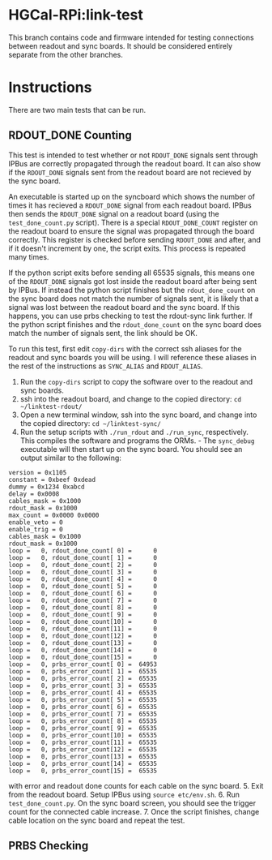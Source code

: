 # HGCal-RPi:link-test

This branch contains code and firmware intended for testing connections between readout and sync boards.
It should be considered entirely separate from the other branches.

# Instructions
There are two main tests that can be run.

## RDOUT\_DONE Counting
This test is intended to test whether or not `RDOUT_DONE` signals sent through IPBus are correctly propagated through the readout board.
It can also show if the `RDOUT_DONE` signals sent from the readout board are not recieved by the sync board.

An executable is started up on the syncboard which shows the number of times it has recieved a `RDOUT_DONE` signal from each readout board.
IPBus then sends the `RDOUT_DONE` signal on a readout board (using the `test_done_count.py` script).
There is a special `RDOUT_DONE_COUNT` register on the readout board to ensure the signal was propagated through the board correctly.
This register is checked before sending `RDOUT_DONE` and after, and if it doesn't increment by one, the script exits.
This process is repeated many times.

If the python script exits before sending all 65535 signals, this means one of the `RDOUT_DONE` signals got lost inside the readout board after being sent by IPBus.
If instead the python script finishes but the `rdout_done_count` on the sync board does not match the number of signals sent, it is likely that a signal was lost between the readout board and the sync board.
If this happens, you can use prbs checking to test the rdout-sync link further.
If the python script finishes and the `rdout_done_count` on the sync board does match the number of signals sent, the link should be OK.

To run this test, first edit `copy-dirs` with the correct ssh aliases for the readout and sync boards you will be using.
I will reference these aliases in the rest of the instructions as `SYNC_ALIAS` and `RDOUT_ALIAS`.
  1. Run the `copy-dirs` script to copy the software over to the readout and sync boards.
  2. ssh into the readout board, and change to the copied directory: `cd ~/linktest-rdout/`
  3. Open a new terminal window, ssh into the sync board, and change into the copied directory: `cd ~/linktest-sync/`
  4. Run the setup scripts with `./run_rdout` and `./run_sync`, respectively. This compiles the software and programs the ORMs.
    - The `sync_debug` executable will then start up on the sync board. You should see an output similar to the following:
```
version = 0x1105
constant = 0xbeef 0xdead
dummy = 0x1234 0xabcd
delay = 0x0008
cables_mask = 0x1000
rdout_mask = 0x1000
max_count = 0x0000 0x0000
enable_veto = 0
enable_trig = 0
cables_mask = 0x1000
rdout_mask = 0x1000
loop =   0, rdout_done_count[ 0] =      0
loop =   0, rdout_done_count[ 1] =      0
loop =   0, rdout_done_count[ 2] =      0
loop =   0, rdout_done_count[ 3] =      0
loop =   0, rdout_done_count[ 4] =      0
loop =   0, rdout_done_count[ 5] =      0
loop =   0, rdout_done_count[ 6] =      0
loop =   0, rdout_done_count[ 7] =      0
loop =   0, rdout_done_count[ 8] =      0
loop =   0, rdout_done_count[ 9] =      0
loop =   0, rdout_done_count[10] =      0
loop =   0, rdout_done_count[11] =      0
loop =   0, rdout_done_count[12] =      0
loop =   0, rdout_done_count[13] =      0
loop =   0, rdout_done_count[14] =      0
loop =   0, rdout_done_count[15] =      0
loop =   0, prbs_error_count[ 0] =  64953
loop =   0, prbs_error_count[ 1] =  65535
loop =   0, prbs_error_count[ 2] =  65535
loop =   0, prbs_error_count[ 3] =  65535
loop =   0, prbs_error_count[ 4] =  65535
loop =   0, prbs_error_count[ 5] =  65535
loop =   0, prbs_error_count[ 6] =  65535
loop =   0, prbs_error_count[ 7] =  65535
loop =   0, prbs_error_count[ 8] =  65535
loop =   0, prbs_error_count[ 9] =  65535
loop =   0, prbs_error_count[10] =  65535
loop =   0, prbs_error_count[11] =  65535
loop =   0, prbs_error_count[12] =  65535
loop =   0, prbs_error_count[13] =  65535
loop =   0, prbs_error_count[14] =  65535
loop =   0, prbs_error_count[15] =  65535
```
with error and readout done counts for each cable on the sync board.
  5. Exit from the readout board. Setup IPBus using `source etc/env.sh`.
  6. Run `test_done_count.py`. On the sync board screen, you should see the trigger count for the connected cable increase.
  7. Once the script finishes, change cable location on the sync board and repeat the test.

## PRBS Checking
